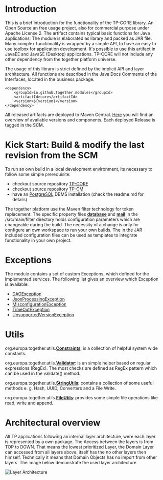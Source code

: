 # Introduction

This is a brief introduction for the functionality of the TP-CORE library. An Open Source an free usage project, also for commercial purpose under Apache License 2. The artifact contains typical basic functions for Java applications. The module is elaborated as library and packed as JAR file. Many complex functionality is wrapped by a simple API, to have an easy to use toolbox for application development. It's possible to use this artifact in JavaEE and JavaSE (Desktop) applications. TP-CORE will not include any other dependency from the together platform universe.

The usage of this library is strict defined by the implicit API and layer architecture. All functions are described in the Java Docs Comments of the Interfaces, located in the business package.


    <dependency>
        <groupId>io.github.together.modules</groupId>
        <artifactId>core</artifactId>
        <version>${version}</version>
    </dependency>

All released artifacts are deployed to Maven Central. [Here](https://search.maven.org/#search%7Cga%7C1%7Cio.github.together) you will find an overview of available versions and components. Each deployed Release is tagged in the SCM.

# Kick Start: Build & modify the last revision from the SCM
To run an own build in a local development environment, its necessary to follow some simple prerequisite:

- checkout source repository [TP-CORE](https://git.elmar-dott.com/scm/repo/TogetherPlatform/TP-CORE/)
- checkout source repository [TP-CM](https://git.elmar-dott.com/scm/repo/TogetherPlatform/TP-CM)
- have an [PostgreSQL](https://hub.docker.com/_/postgres) DBMS installation (check the readme.md for details)

The together platform use the Maven filter technology for token replacement. The specific property files **[database](https://github.com/ElmarDott/TP-CORE/blob/master/src/main/filters/database.properties)** and **[mail](https://github.com/ElmarDott/TP-CORE/blob/master/src/main/filters/mail.properties)** in the /src/main/filter directory holds configuration parameters which are changeable during the build. The necessity of a change is only for configure an own workspace to run your own builds. The in the JAR included configuration files can be used as templates to integrate functionality in your own project.

# Exceptions

The module contains a set of custom Exceptions, which defined for the implemented services. The following list gives an overview which Exception is available:

* [DAOException](https://git.elmar-dott.com/scm/repo/TogetherPlatform/TP-CORE/code/sources/Releases/src/main/java/org/europa/together/exceptions/DAOException.java)
* [JsonProcessingException](https://git.elmar-dott.com/scm/repo/TogetherPlatform/TP-CORE/code/sources/Releases/src/main/java/org/europa/together/exceptions/JsonProcessingException.java)
* [MisconfigurationException](https://git.elmar-dott.com/scm/repo/TogetherPlatform/TP-CORE/code/sources/Releases/src/main/java/org/europa/together/exceptions/MisconfigurationException.java)
* [TimeOutException](https://git.elmar-dott.com/scm/repo/TogetherPlatform/TP-CORE/code/sources/Releases/src/main/java/org/europa/together/exceptions/TimeOutException.java)
* [UnsupportedVersionException](https://git.elmar-dott.com/scm/repo/TogetherPlatform/TP-CORE/code/sources/Releases/src/main/java/org/europa/together/exceptions/UnsupportedVersionException.java)

# Utils
org.europa.together.utils.**[Constraints](https://git.elmar-dott.com/scm/repo/TogetherPlatform/TP-CORE/code/sources/Releases/src/main/java/org/europa/together/utils/Constraints.java)**:  is a collection of helpful system wide constants.

org.europa.together.utils.**[Validator](https://git.elmar-dott.com/scm/repo/TogetherPlatform/TP-CORE/code/sources/Releases/src/main/java/org/europa/together/utils/Validator.java)**: is an simple helper based on regular expressions (RegEx). The most checks are defined as RegEx pattern which can be used in the validate() method.

org.europa.together.utils.**[StringUtils](https://git.elmar-dott.com/scm/repo/TogetherPlatform/TP-CORE/code/sources/Releases/src/main/java/org/europa/together/utils/StringUtils.java)**: contains a collection of some useful methods e. g. Hash, UUID, Converters and a File Write.

org.europa.together.utils.**[FileUtils](https://git.elmar-dott.com/scm/repo/TogetherPlatform/TP-CORE/code/sources/Releases/src/main/java/org/europa/together/utils/FileUtils.java)**: provides some simple file operations like read, write and append.

# Architectural overview

All TP applications following an internal layer architecture, were each layer is represented by a own package. The Access between the layers is from TOP to DOWN. That means the lowest prioritized Layer, the Domain Layer can accessed from all layers above. itself has the no other layers then himself. Technically it means that Domain Objects has no import from other layers. The image below demonstrate the used layer architecture.

![Layer Architecture](https://github.com/ElmarDott/TP-CORE/wiki/images/LayerArchitecture.png)



